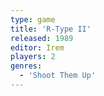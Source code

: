 ```yaml
---
type: game
title: 'R-Type II'
released: 1989
editor: Irem
players: 2
genres:
  - 'Shoot Them Up'
---
```

